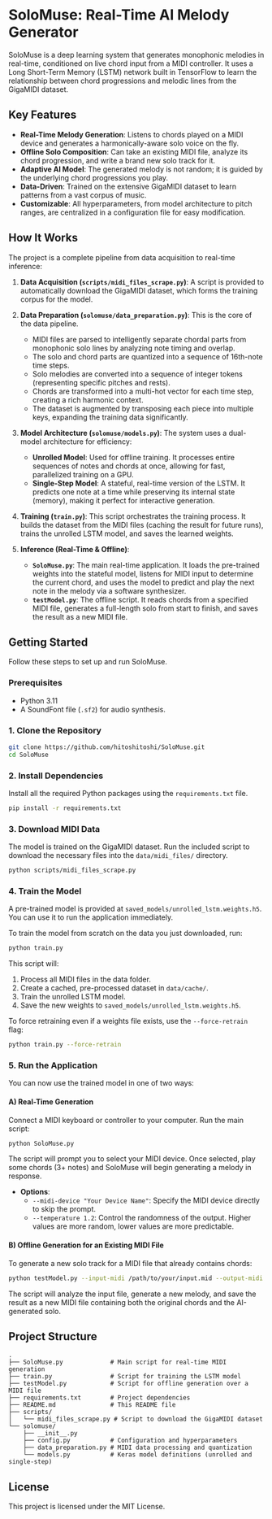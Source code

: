 # SoloMuse: Real-Time AI Melody Generator

SoloMuse is a deep learning system that generates monophonic melodies in real-time, conditioned on live chord input from a MIDI controller. It uses a Long Short-Term Memory (LSTM) network built in TensorFlow to learn the relationship between chord progressions and melodic lines from the GigaMIDI dataset.

## Key Features

  * **Real-Time Melody Generation**: Listens to chords played on a MIDI device and generates a harmonically-aware solo voice on the fly.
  * **Offline Solo Composition**: Can take an existing MIDI file, analyze its chord progression, and write a brand new solo track for it.
  * **Adaptive AI Model**: The generated melody is not random; it is guided by the underlying chord progressions you play.
  * **Data-Driven**: Trained on the extensive GigaMIDI dataset to learn patterns from a vast corpus of music.
  * **Customizable**: All hyperparameters, from model architecture to pitch ranges, are centralized in a configuration file for easy modification.

## How It Works

The project is a complete pipeline from data acquisition to real-time inference:

1.  **Data Acquisition (`scripts/midi_files_scrape.py`)**: A script is provided to automatically download the GigaMIDI dataset, which forms the training corpus for the model.

2.  **Data Preparation (`solomuse/data_preparation.py`)**: This is the core of the data pipeline.

      * MIDI files are parsed to intelligently separate chordal parts from monophonic solo lines by analyzing note timing and overlap.
      * The solo and chord parts are quantized into a sequence of 16th-note time steps.
      * Solo melodies are converted into a sequence of integer tokens (representing specific pitches and rests).
      * Chords are transformed into a multi-hot vector for each time step, creating a rich harmonic context.
      * The dataset is augmented by transposing each piece into multiple keys, expanding the training data significantly.

3.  **Model Architecture (`solomuse/models.py`)**: The system uses a dual-model architecture for efficiency:

      * **Unrolled Model**: Used for offline training. It processes entire sequences of notes and chords at once, allowing for fast, parallelized training on a GPU.
      * **Single-Step Model**: A stateful, real-time version of the LSTM. It predicts one note at a time while preserving its internal state (memory), making it perfect for interactive generation.

4.  **Training (`train.py`)**: This script orchestrates the training process. It builds the dataset from the MIDI files (caching the result for future runs), trains the unrolled LSTM model, and saves the learned weights.

5.  **Inference (Real-Time & Offline)**:

      * **`SoloMuse.py`**: The main real-time application. It loads the pre-trained weights into the stateful model, listens for MIDI input to determine the current chord, and uses the model to predict and play the next note in the melody via a software synthesizer.
      * **`testModel.py`**: The offline script. It reads chords from a specified MIDI file, generates a full-length solo from start to finish, and saves the result as a new MIDI file.

## Getting Started

Follow these steps to set up and run SoloMuse.

### Prerequisites

  * Python 3.11
  * A SoundFont file (`.sf2`) for audio synthesis.

### 1\. Clone the Repository

```bash
git clone https://github.com/hitoshitoshi/SoloMuse.git
cd SoloMuse
```

### 2\. Install Dependencies

Install all the required Python packages using the `requirements.txt` file.

```bash
pip install -r requirements.txt
```

### 3\. Download MIDI Data

The model is trained on the GigaMIDI dataset. Run the included script to download the necessary files into the `data/midi_files/` directory.

```bash
python scripts/midi_files_scrape.py
```

### 4\. Train the Model

A pre-trained model is provided at `saved_models/unrolled_lstm.weights.h5`. You can use it to run the application immediately.

To train the model from scratch on the data you just downloaded, run:

```bash
python train.py
```

This script will:

1.  Process all MIDI files in the data folder.
2.  Create a cached, pre-processed dataset in `data/cache/`.
3.  Train the unrolled LSTM model.
4.  Save the new weights to `saved_models/unrolled_lstm.weights.h5`.

To force retraining even if a weights file exists, use the `--force-retrain` flag:

```bash
python train.py --force-retrain
```

### 5\. Run the Application

You can now use the trained model in one of two ways:

#### A) Real-Time Generation

Connect a MIDI keyboard or controller to your computer. Run the main script:

```bash
python SoloMuse.py
```

The script will prompt you to select your MIDI device. Once selected, play some chords (3+ notes) and SoloMuse will begin generating a melody in response.

  * **Options**:
      * `--midi-device "Your Device Name"`: Specify the MIDI device directly to skip the prompt.
      * `--temperature 1.2`: Control the randomness of the output. Higher values are more random, lower values are more predictable.

#### B) Offline Generation for an Existing MIDI File

To generate a new solo track for a MIDI file that already contains chords:

```bash
python testModel.py --input-midi /path/to/your/input.mid --output-midi /path/to/your/output.mid
```

The script will analyze the input file, generate a new melody, and save the result as a new MIDI file containing both the original chords and the AI-generated solo.

## Project Structure

```
.
├── SoloMuse.py             # Main script for real-time MIDI generation
├── train.py                # Script for training the LSTM model
├── testModel.py            # Script for offline generation over a MIDI file
├── requirements.txt        # Project dependencies
├── README.md               # This README file
├── scripts/
│   └── midi_files_scrape.py # Script to download the GigaMIDI dataset
└── solomuse/
    ├── __init__.py
    ├── config.py           # Configuration and hyperparameters
    ├── data_preparation.py # MIDI data processing and quantization
    └── models.py           # Keras model definitions (unrolled and single-step)
```

## License

This project is licensed under the MIT License.
